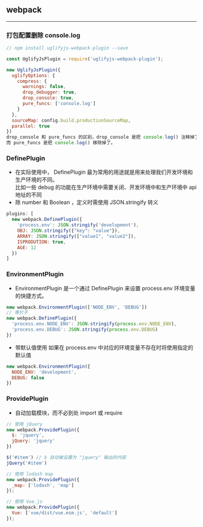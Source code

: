 ## webpack
-------

### 打包配置删除 console.log
```js
// npm install uglifyjs-webpack-plugin --save

const UglifyJsPlugin = require('uglifyjs-webpack-plugin');

new UglifyJsPlugin({
  uglifyOptions: {
    compress: {
      warnings: false,
      drop_debugger: true,
      drop_console: true,
      pure_funcs: ['console.log']
    }
  },
  sourceMap: config.build.productionSourceMap,
  parallel: true
})
drop_console 和 pure_funcs 的区别，drop_console 是把 console.log() 注释掉了，
而 pure_funcs 是把 console.log() 移除掉了。 
```

### DefinePlugin
* 在实际使用中， DefinePlugin 最为常用的用途就是用来处理我们开发环境和生产环境的不同。  
  比如一些 debug 的功能在生产环境中需要关闭、开发环境中和生产环境中 api 地址的不同
* 除 number 和 Boolean ，定义时需使用 JSON.stringify 转义
```js
plugins: [
  new webpack.DefinePlugin({
    'process.env': JSON.stringify('development'),
    OBJ: JSON.stringify({"key": "value"}),
    ARRAY: JSON.stringify(["value1", "value2"]),
    ISPRODUTION: true,
    AGE: 12
  })
]
```

### EnvironmentPlugin
* EnvironmentPlugin 是一个通过 DefinePlugin 来设置 process.env 环境变量的快捷方式。
```js
new webpack.EnvironmentPlugin(['NODE_ENV', 'DEBUG'])
// 等价于
new webpack.DefinePlugin({
  'process.env.NODE_ENV': JSON.stringify(process.env.NODE_ENV),
  'process.env.DEBUG': JSON.stringify(process.env.DEBUG)
})
```
* 带默认值使用 如果在 process.env 中对应的环境变量不存在时将使用指定的默认值
```js
new webpack.EnvironmentPlugin({
  NODE_ENV: 'development',
  DEBUG: false
})
```

### ProvidePlugin
* 自动加载模块，而不必到处 import 或 require 
```js
// 使用 jQuery
new webpack.ProvidePlugin({
  $: 'jquery',
  jQuery: 'jquery'
})

$('#item') // $ 自动被设置为 "jquery" 输出的内容
jQuery('#item')

// 使用 lodash map
new webpack.ProvidePlugin({
  _map: ['lodash', 'map']
});

// 使用 Vue.js
new webpack.ProvidePlugin({
  Vue: ['vue/dist/vue.esm.js', 'default']
});
```